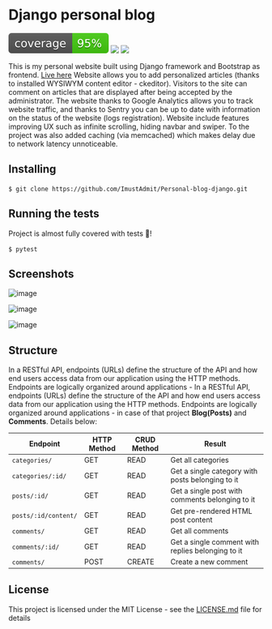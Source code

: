 # Django personal blog
<img src="https://github.com/ImustAdmit/Personal-blog-django/blob/master/personal_blog/conf/static/admin/coverage.svg"> <img src="https://img.shields.io/badge/License-MIT-yellow.svg"> <img src="https://img.shields.io/badge/python-3.8-blue.svg">


This is my personal website built using Django framework and Bootstrap as frontend. [Live here](https://uczsieit.pl)
Website allows you to add personalized articles (thanks to installed WYSIWYM content editor - ckeditor). Visitors to the site can comment on articles that are displayed after being accepted by the administrator. 
The website thanks to Google Analytics allows you to track website traffic, and thanks to Sentry you can be up to date with information on the status of the website (logs registration).
Website include features improving UX such as infinite scrolling, hiding navbar and swiper.
To the project was also added caching (via memcached) which makes delay due to network latency unnoticeable.

## Installing

```
$ git clone https://github.com/ImustAdmit/Personal-blog-django.git
```

## Running the tests

Project is almost fully covered with tests :bookmark_tabs:!

```
$ pytest
```

## Screenshots

![image](https://user-images.githubusercontent.com/58914643/80281998-429bfe00-870f-11ea-8133-c622e3d5ccd6.png)

![image](https://user-images.githubusercontent.com/58914643/80281885-91956380-870e-11ea-9509-66916f2d3467.png)

![image](https://user-images.githubusercontent.com/58914643/80281930-d7eac280-870e-11ea-8037-bf534727813e.png)

## Structure

In a RESTful API, endpoints (URLs) define the structure of the API and how end users access data from our application using the HTTP methods. Endpoints are logically organized around applications - In a RESTful API, endpoints (URLs) define the structure of the API and how end users access data from our application using the HTTP methods. Endpoints are logically organized around applications - in case of that project **Blog(Posts)** and **Comments**. Details below:

Endpoint |HTTP Method | CRUD Method | Result
-- | -- |-- |--
`categories/` | GET | READ | Get all categories
`categories/:id/` | GET | READ | Get a single category with posts belonging to it
`posts/:id/`| GET | READ | Get a single post with comments belonging to it
`posts/:id/content/` | GET | READ | Get pre-rendered HTML post content
`comments/` | GET | READ | Get all comments
`comments/:id/` | GET | READ | Get a single comment with replies belonging to it
`comments/` | POST | CREATE | Create a new comment

## License

This project is licensed under the MIT License - see the [LICENSE.md](LICENSE.md) file for details
